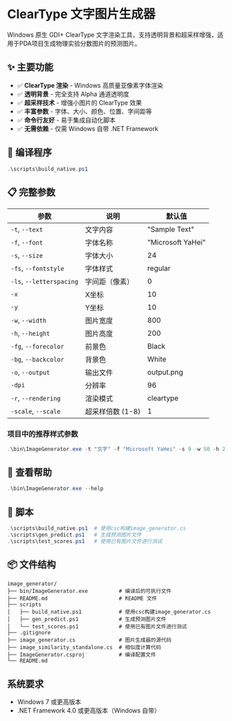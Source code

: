 # ClearType 文字图片生成器

Windows 原生 GDI+ ClearType 文字渲染工具，支持透明背景和超采样增强，适用于PDA项目生成物理实验分数图片的预测图片。

## ✨ 主要功能

- ✅ **ClearType 渲染** - Windows 高质量亚像素字体渲染
- ✅ **透明背景** - 完全支持 Alpha 通道透明度
- ✅ **超采样技术** - 增强小图片的 ClearType 效果
- ✅ **丰富参数** - 字体、大小、颜色、位置、字间距等
- ✅ **命令行友好** - 易于集成自动化脚本
- ✅ **无需依赖** - 仅需 Windows 自带 .NET Framework

## 🚀 编译程序

```powershell
.\scripts\build_native.ps1
```

## 📋 完整参数

| 参数 | 说明 | 默认值 |
|------|------|--------|
| `-t`, `--text` | 文字内容 | "Sample Text" |
| `-f`, `--font` | 字体名称 | "Microsoft YaHei" |
| `-s`, `--size` | 字体大小 | 24 |
| `-fs`, `--fontstyle` | 字体样式 | regular |
| `-ls`, `--letterspacing` | 字间距（像素） | 0 |
| `-x` | X坐标 | 10 |
| `-y` | Y坐标 | 10 |
| `-w`, `--width` | 图片宽度 | 800 |
| `-h`, `--height` | 图片高度 | 200 |
| `-fg`, `--forecolor` | 前景色 | Black |
| `-bg`, `--backcolor` | 背景色 | White |
| `-o`, `--output` | 输出文件 | output.png |
| `-dpi` | 分辨率 | 96 |
| `-r`, `--rendering` | 渲染模式 | cleartype |
| `-scale`, `--scale` | 超采样倍数 (1-8) | 1 |

### 项目中的推荐样式参数

~~~powershell
.\bin\ImageGenerator.exe -t "文字" -f "Microsoft YaHei" -s 9 -w 50 -h 20 -x 1 -y -1 -fg "#000000" -bg "#00FFFFFF" -st regular -r cleartype -scale 1 -o "文字.png"  
~~~

## 📄 查看帮助

```powershell
.\bin\ImageGenerator.exe --help
```

## 📄 脚本

~~~powershell
.\scripts\build_native.ps1  # 使用csc构建image_generator.cs
.\scripts\gen_predict.ps1   # 生成预测图片文件
.\scripts\test_scores.ps1   # 使用已有图片文件进行测试
~~~

## 📦 文件结构

~~~plaintext
image_generator/
├── bin/ImageGenerator.exe          # 编译后的可执行文件
├── README.md                       # README 文件
├── scripts           
│   ├── build_native.ps1            # 使用csc构建image_generator.cs
│   ├── gen_predict.ps1             # 生成预测图片文件
│   └── test_scores.ps1             # 使用已有图片文件进行测试
├── .gitignore
├── image_generator.cs              # 图片生成器的源代码
├── image_similarity_standalone.cs  # 相似度计算代码
├── ImageGenerator.csproj           # 编译配置文件
└── README.md
~~~

## 系统要求

- Windows 7 或更高版本
- .NET Framework 4.0 或更高版本（Windows 自带）
